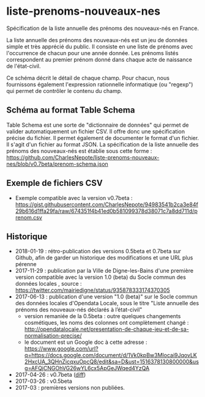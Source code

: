 # liste-prenoms-nouveaux-nes
Spécification de la liste annuelle des prénoms des nouveaux-nés en France.

La liste annuelle des prénoms des nouveaux-nés est un jeu de données simple et très apprécié du public. Il consiste en une liste de prénoms avec l'occurrence de chacun pour une année donnée. Les prénoms listés correspondent au premier prénom donné dans chaque acte de naissance de l'état-civil.

Ce schéma décrit le détail de chaque champ. Pour chacun, nous fournissons également l'expression rationnelle informatique (ou "regexp") qui permet de contrôler le contenu du champ.

## Schéma au format Table Schema
Table Schema est une sorte de "dictionnaire de données" qui permet de valider automatiquement un fichier CSV. Il offre donc une spécification précise du fichier. Il permet également de documenter le format d'un fichier. Il s'agit d'un fichier au format JSON. La spécification de la liste annuelle des prénoms des nouveaux-nés est établie sous cette forme :
https://github.com/CharlesNepote/liste-prenoms-nouveaux-nes/blob/v0.7beta/prenom-schema.json

## Exemple de fichiers CSV
* Exemple compatible avec la version v0.7beta : https://gist.githubusercontent.com/CharlesNepote/94983541b2ca3e84f29b616d1ffa29fa/raw/674351f4b41ed0b581099378d38071c7a8dd711d/prenom.csv

## Historique
* 2018-01-19 : rétro-publication des versions 0.5beta et 0.7beta sur Github, afin de garder un historique des modifications et une URL plus pérenne
* 2017-11-29 : publication par la Ville de Digne-les-Bains d'une première version compatible avec la version 1.0 (beta) du Socle commun des données locales , source : https://twitter.com/mairiedigne/status/935878333174370305
* 2017-06-13 : publication d'une version "1.0 (beta)" sur le Socle commun des données locales d'Opendata Locale, sous le titre "Liste annuelle des prénoms des nouveaux-nés déclarés à l’état-civil"
  * version remaniée de la 0.5beta : outre quelques changements cosmétiques, les noms des colonnes ont complètement changé : http://opendatalocale.net/presentation-de-chaque-jeu-et-de-sa-normalisation-precise/
  * le document est un Google doc à cette adresse : https://www.google.com/url?q=https://docs.google.com/document/d/1Vk0kpBw3MIocai9JqovLK2HxcUA_3QHnZicqxuOpcQ8/edit&sa=D&ust=1516378130800000&usg=AFQjCNGOhVG26wYL6cx5ApGeJWqed4YzQA
* 2017-04-26 : v0.7beta ([diff](https://github.com/CharlesNepote/liste-prenoms-nouveaux-nes/commit/9a9a4963513e888bc7e7b86e54f4f3c830fda025#diff-ef3b39c9e34d1e422e98be05e0d9f2a3))
* 2017-03-26 : v0.5beta
* 2017-03 : premières versions non publiées.
